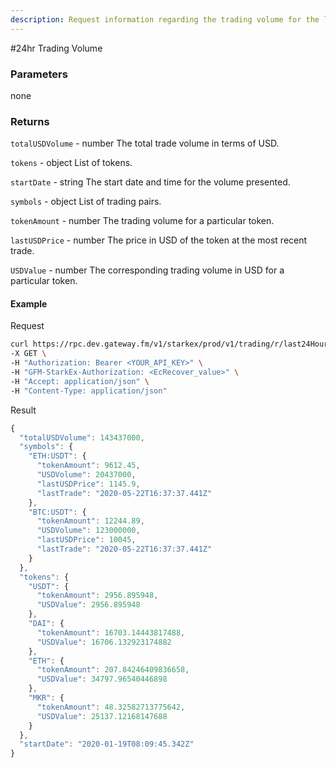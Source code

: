 ```yaml
---
description: Request information regarding the trading volume for the last 24 hours. The request returns the overall trading volume details in USD as well as the trading volume per token in USD and the native token.
---
```


#24hr Trading Volume

### **Parameters**

none

### **Returns**

`totalUSDVolume` - number
The total trade volume in terms of USD.

`tokens` - object
List of tokens.

`startDate` - string
The start date and time for the volume presented.

`symbols` - object
List of trading pairs.

`tokenAmount` - number
The trading volume for a particular token.

`lastUSDPrice` - number
The price in USD of the token at the most recent trade.

`USDValue` - number
The corresponding trading volume in USD for a particular token.

#### **Example**

Request

```bash
curl https://rpc.dev.gateway.fm/v1/starkex/prod/v1/trading/r/last24HoursVolume \
-X GET \
-H "Authorization: Bearer <YOUR_API_KEY>" \
-H "GFM-StarkEx-Authorization: <EcRecover_value>" \
-H "Accept: application/json" \
-H "Content-Type: application/json"
```


Result

```javascript
{
  "totalUSDVolume": 143437000,
  "symbols": {
    "ETH:USDT": {
      "tokenAmount": 9612.45,
      "USDVolume": 20437000,
      "lastUSDPrice": 1145.9,
      "lastTrade": "2020-05-22T16:37:37.441Z"
    },
    "BTC:USDT": {
      "tokenAmount": 12244.89,
      "USDVolume": 123000000,
      "lastUSDPrice": 10045,
      "lastTrade": "2020-05-22T16:37:37.441Z"
    }
  },
  "tokens": {
    "USDT": {
      "tokenAmount": 2956.895948,
      "USDValue": 2956.895948
    },
    "DAI": {
      "tokenAmount": 16703.14443817488,
      "USDValue": 16706.132923174882
    },
    "ETH": {
      "tokenAmount": 207.84246409836658,
      "USDValue": 34797.96540446898
    },
    "MKR": {
      "tokenAmount": 48.32582713775642,
      "USDValue": 25137.12168147688
    }
  },
  "startDate": "2020-01-19T08:09:45.342Z"
}
```